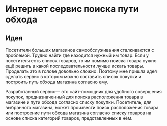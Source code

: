 # Интернет сервис поиска пути обхода
## Идея
Посетители больших магазинов самообслуживания сталкиваются с проблемой. Трудно найти где находится нужный им товар. Если у посетителя есть список товаров, то им помимо поиска товара нужно ещё решить в какой последовательности лучше искать товары. Проделать это в голове довольно сложно. Поэтому мне пришла идея сделать сервис в котором можно составить список покупки и построить путь обхода магазина согласно ему.

Разработанный сервис— это сайт-помощник для удобного совершения покупок, предназначенный для поиска расположения товара в магазине и пути обхода согласно списку покупки. Посетитель, для выбранного магазина, может произвести поиск расположения товара или построение пути обхода магазина согласно списку товаров на основе списка категорий товаров, представленных в нём.			
